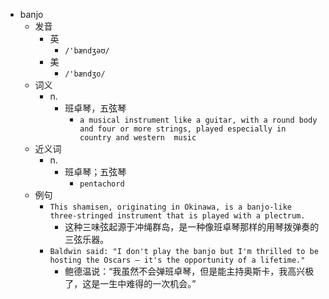 - banjo
  - 发音
    - 英
      - `/'bændʒəʊ/`
    - 美
      - `/'bændʒo/`
  - 词义
    - n.
      - 班卓琴，五弦琴
        - `a musical instrument like a guitar, with a round body and four or more strings, played especially in  country and western  music`
  - 近义词
    - n.
      - 班卓琴；五弦琴
        - `pentachord`
  - 例句
    - `This shamisen, originating in Okinawa, is a banjo-like three-stringed instrument that is played with a plectrum.`
      - 这种三味弦起源于冲绳群岛，是一种像班卓琴那样的用琴拨弹奏的三弦乐器。
    - `Baldwin said: "I don't play the banjo but I'm thrilled to be hosting the Oscars – it's the opportunity of a lifetime."`
      - 鲍德温说：“我虽然不会弹班卓琴，但是能主持奥斯卡，我高兴极了，这是一生中难得的一次机会。”


